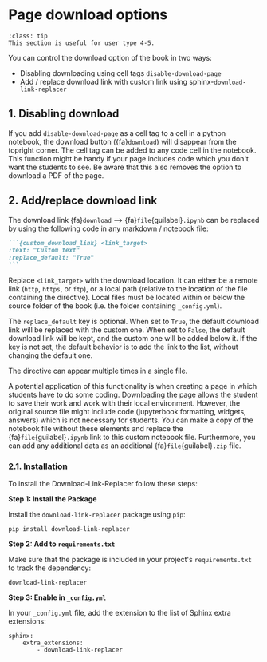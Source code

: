 # Page download options

```{admonition} User types
:class: tip
This section is useful for user type 4-5.
```

You can control the download option of the book in two ways:
 - Disabling downloading using cell tags `disable-download-page`
 - Add / replace download link with custom link using sphinx-`download-link-replacer`

## 1. Disabling download
If you add `disable-download-page` as a cell tag to a cell in a python notebook, the download button ({fa}`download`) will disappear from the topright corner. The cell tag can be added to any code cell in the notebook. This function might be handy if your page includes code which you don't want the students to see. Be aware that this also removes the option to download a PDF of the page.

## 2. Add/replace download link
The download link {fa}`download` -->  {fa}`file`{guilabel}`.ipynb` can be replaced by using the following code in any markdown / notebook file:
````md
```{custom_download_link} <link_target>
:text: "Custom text"
:replace_default: "True"
```
````

Replace `<link_target>` with the download location. It can either be a remote link (`http`, `https`, or `ftp`), or a local path (relative to the location of the file containing the directive). Local files must be located within or below the source folder of the book (i.e. the folder containing `_config.yml`).

The `replace_default` key is optional. When set to `True`, the default download link will be replaced with the custom one. When set to `False`, the default download link will be kept, and the custom one will be added below it. If the key is not set, the default behavior is to add the link to the list, without changing the default one.

The directive can appear multiple times in a single file.

A potential application of this functionality is when creating a page in which students have to do some coding. Downloading the page allows the student to save their work and work with their local environment. However, the original source file might include code (jupyterbook formatting, widgets, answers) which is not necessary for students. You can make a copy of the notebook file without these elements and replace the {fa}`file`{guilabel}`.ipynb` link to this custom notebook file. Furthermore, you can add any additional data as an additional {fa}`file`{guilabel}`.zip` file. 

### 2.1. Installation
To install the Download-Link-Replacer follow these steps:

**Step 1: Install the Package**

Install the `download-link-replacer` package using `pip`:
```
pip install download-link-replacer
```

**Step 2: Add to `requirements.txt`**

Make sure that the package is included in your project's `requirements.txt` to track the dependency:
```
download-link-replacer
```

**Step 3: Enable in `_config.yml`**

In your `_config.yml` file, add the extension to the list of Sphinx extra extensions:
```
sphinx: 
    extra_extensions:
        - download-link-replacer
```
